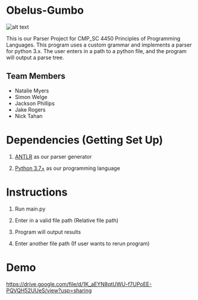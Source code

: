 # Obelus-Gumbo

![alt text](https://cdn.discordapp.com/attachments/905938357627011124/921231134380138536/antlr4_parse_tree_1.png)

This is our Parser Project for CMP_SC 4450 Principles of Programming Languages. This program uses a custom grammar and implements a parser for python 3.x. The user enters in a path to a python file, and the program will output a parse tree.

  ## Team Members

 - Natalie Myers
 - Simon Welge
 - Jackson Phillips
 - Jake Rogers
 - Nick Tahan
  

# Dependencies (Getting Set Up)

1.  [ANTLR](https://www.antlr.org/) as our parser generator

2.  [Python 3.7+](https://www.python.org/downloads/) as our programming language


# Instructions

1. Run main.py

2. Enter in a valid file path (Relative file path)

3. Program will output results

4. Enter another file path (If user wants to rerun program)



# Demo

https://drive.google.com/file/d/1K_aEYN8qtUWU-f7UPoEE-PQVQH52UUeS/view?usp=sharing
